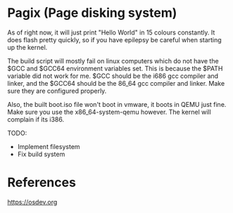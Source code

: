 # Pagix (Page disking system)

As of right now, it will just print "Hello World" in 15 colours constantly. It does flash pretty quickly, so if you have epilepsy be careful when starting up the kernel. 

The build script will mostly fail on linux computers which do not have the $GCC and $GCC64 environment variables set. This is because the $PATH variable did not work for me. $GCC should be the i686 gcc compiler and linker, and the $GCC64 should be the 86_64 gcc compiler and linker. Make sure they are configured properly.

Also, the built boot.iso file won't boot in vmware, it boots in QEMU just fine. Make sure you use the x86_64-system-qemu however. The kernel will complain if its i386.

TODO:
- Implement filesystem
- Fix build system

# References
https://osdev.org
